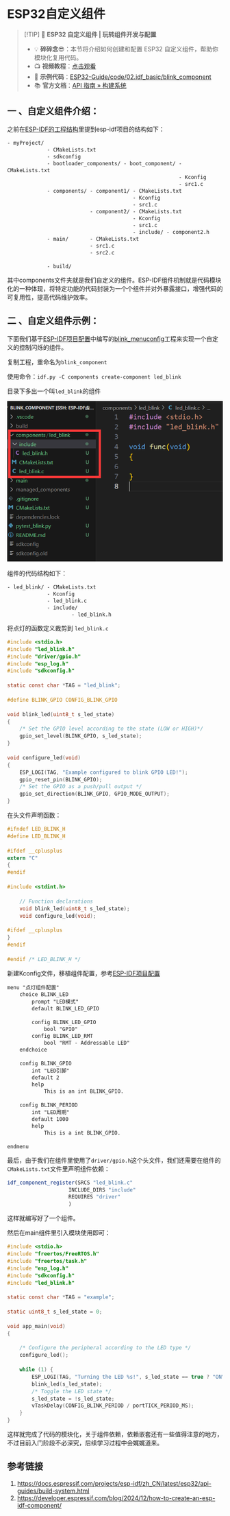 # ESP32自定义组件

> [!TIP] 🚀 **ESP32 自定义组件 | 玩转组件开发与配置**  
> - 💡 **碎碎念**😎：本节将介绍如何创建和配置 ESP32 自定义组件，帮助你模块化复用代码。  
> - 📺 **视频教程**：[点击观看](https://www.bilibili.com/video/BV182ftYHEox)  
> - 💾 **示例代码**：[ESP32-Guide/code/02.idf_basic/blink_component](https://github.com/DuRuofu/ESP32-Guide/tree/main/code/02.idf_basic/blink_component)  
> - 📚 **官方文档**：[API 指南 » 构建系统](https://docs.espressif.com/projects/esp-idf/zh_CN/v5.3.2/esp32/api-guides/build-system.html?highlight=kconfig%20projbuild#component-configuration)

## 一 、自定义组件介绍：

之前在[ESP-IDF的工程结构](../2.1-ESP32工程结构/ESP-IDF的工程结构.md)里提到esp-idf项目的结构如下：

```
- myProject/
             - CMakeLists.txt
             - sdkconfig
             - bootloader_components/ - boot_component/ - CMakeLists.txt
                                                        - Kconfig
                                                        - src1.c
             - components/ - component1/ - CMakeLists.txt
                                         - Kconfig
                                         - src1.c
                           - component2/ - CMakeLists.txt
                                         - Kconfig
                                         - src1.c
                                         - include/ - component2.h
             - main/       - CMakeLists.txt
                           - src1.c
                           - src2.c

             - build/
```

其中components文件夹就是我们自定义的组件。ESP-IDF组件机制就是代码模块化的一种体现，将特定功能的代码封装为一个个组件并对外暴露接口，增强代码的可复用性，提高代码维护效率。

## 二 、自定义组件示例：


下面我们基于[ESP-IDF项目配置](../2.2-ESP-IDF项目配置/ESP-IDF项目配置.md)中编写的[blink_menuconfig](https://github.com/DuRuofu/ESP32-Guide/tree/main/code/02.idf_basic/02/blink_menuconfig)工程来实现一个自定义的控制闪烁的组件。

复制工程，重命名为`blink_component`

使用命令：`idf.py -C components create-component led_blink`

目录下多出一个叫`led_blink`的组件

![](attachments/20240218231930.png)

组件的代码结构如下：

```
- led_blink/ - CMakeLists.txt
			 - Kconfig
			 - led_blink.c
			 - include/ 
					 - led_blink.h
```

将点灯的函数定义裁剪到 `led_blink.c`

``` c
#include <stdio.h>
#include "led_blink.h"
#include "driver/gpio.h"
#include "esp_log.h"
#include "sdkconfig.h"

static const char *TAG = "led_blink";

#define BLINK_GPIO CONFIG_BLINK_GPIO

void blink_led(uint8_t s_led_state)
{
	/* Set the GPIO level according to the state (LOW or HIGH)*/
	gpio_set_level(BLINK_GPIO, s_led_state);
}

void configure_led(void)
{
	ESP_LOGI(TAG, "Example configured to blink GPIO LED!");
	gpio_reset_pin(BLINK_GPIO);
	/* Set the GPIO as a push/pull output */
	gpio_set_direction(BLINK_GPIO, GPIO_MODE_OUTPUT);
}
```


在头文件声明函数：
``` c
#ifndef LED_BLINK_H
#define LED_BLINK_H

#ifdef __cplusplus
extern "C"
{
#endif

#include <stdint.h>

	// Function declarations
	void blink_led(uint8_t s_led_state);
	void configure_led(void);

#ifdef __cplusplus
}
#endif

#endif /* LED_BLINK_H */


```

新建Kconfig文件，移植组件配置，参考[ESP-IDF项目配置](../2.2-ESP-IDF项目配置/ESP-IDF项目配置.md)

```
menu "点灯组件配置"
    choice BLINK_LED
        prompt "LED模式"
        default BLINK_LED_GPIO

        config BLINK_LED_GPIO
            bool "GPIO"
        config BLINK_LED_RMT
            bool "RMT - Addressable LED"
    endchoice

    config BLINK_GPIO
        int "LED引脚"
        default 2
        help
            This is an int BLINK_GPIO.
	
    config BLINK_PERIOD
        int "LED周期"
        default 1000
        help
            This is a int BLINK_GPIO.

endmenu

```

最后，由于我们在组件里使用了`driver/gpio.h`这个头文件，我们还需要在组件的`CMakeLists.txt`文件里声明组件依赖：

``` CMake
idf_component_register(SRCS "led_blink.c"
                    INCLUDE_DIRS "include"
                    REQUIRES "driver" 
                    )
```

这样就编写好了一个组件。


然后在main组件里引入模块使用即可：

```c
#include <stdio.h>
#include "freertos/FreeRTOS.h"
#include "freertos/task.h"
#include "esp_log.h"
#include "sdkconfig.h"
#include "led_blink.h"

static const char *TAG = "example";

static uint8_t s_led_state = 0;

void app_main(void)
{

    /* Configure the peripheral according to the LED type */
    configure_led();

    while (1) {
        ESP_LOGI(TAG, "Turning the LED %s!", s_led_state == true ? "ON" : "OFF");
        blink_led(s_led_state);
        /* Toggle the LED state */
        s_led_state = !s_led_state;
        vTaskDelay(CONFIG_BLINK_PERIOD / portTICK_PERIOD_MS);
    }
}

```


这样就完成了代码的模块化，关于组件依赖，依赖嵌套还有一些值得注意的地方，不过目前入门阶段不必深究，后续学习过程中会娓娓道来。

## 参考链接

1. https://docs.espressif.com/projects/esp-idf/zh_CN/latest/esp32/api-guides/build-system.html
2. https://developer.espressif.com/blog/2024/12/how-to-create-an-esp-idf-component/